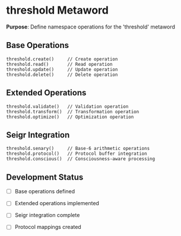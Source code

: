 # threshold Metaword

**Purpose**: Define namespace operations for the 'threshold' metaword

## Base Operations

```hyphos
threshold.create()     // Create operation
threshold.read()       // Read operation  
threshold.update()     // Update operation
threshold.delete()     // Delete operation
```

## Extended Operations

```hyphos
threshold.validate()   // Validation operation
threshold.transform()  // Transformation operation
threshold.optimize()   // Optimization operation
```

## Seigr Integration

```hyphos
threshold.senary()     // Base-6 arithmetic operations
threshold.protocol()   // Protocol buffer integration
threshold.conscious()  // Consciousness-aware processing
```

## Development Status

- [ ] Base operations defined
- [ ] Extended operations implemented  
- [ ] Seigr integration complete
- [ ] Protocol mappings created

